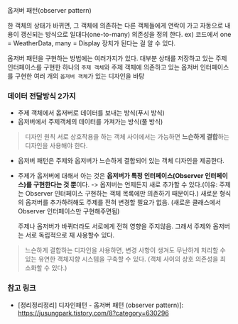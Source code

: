 옵저버 패턴(observer pattern)

한 객체의 상태가 바뀌면, 그 객체에 의존하는 다른 객체들에게 연락이 가고
자동으로 내용이 갱신되는 방식으로 일대다(one-to-many) 의존성을 정의 한다.
ex) 코드에서   one = WeatherData, many = Display 장치가 된다는 걸 알 수 있다.


옵저버 패턴을 구현하는 방법에는 여러가지가 있다.
대부분 상태를 저장하고 있는 주제 인터페이스를 구현한 하나의 `주제 객체`와
주제 객체에 의존하고 있는 옵저버 인터페이스를 구현한 여러 개의 `옵저버 객체`가 있는 디자인을 바탕

### 데이터 전달방식 2가지
- 주제 객체에서 옵저버로 데이터를 보내는 방식(푸시 방식)
- 옵저버에서 주제객체의 데이터를 가져가는 방식(풀 방식)

> 디자인 원칙
> 서로 상호작용을 하는 객체 사이에서는 가능하면 **느슨하게 결합**하는 디자인을 사용해야 한다.


- 옵저버 패턴은 주제와 옵저버가 느슨하게 결합되어 있는 객체 디자인을 제공한다.

- 주제가 옵저버에 대해서 아는 것은 **옵저버가 특정 인터페이스(Observer 인터페이스)를 구현한다는 것 뿐**이다.
    ->  옵저버는 언제든지 새로 추가할 수 있다.(이유: 주제는 Observer 인터페이스 구현하는 객체 목록에만 의존하기 때문이다.)
   새로운 형식의 옵저버를 추가하려해도 주제를 전혀 변경할 필요가 없음. (새로운 클래스에서 Observer 인터페이스만 구현해주면됨)
   
   주제나 옵저버가 바뀌더라도 서로에게 전혀 영향을 주지않음. 그래서 주제와 옵저버는 서로 독립적으로 재 사용할수 있다.
   
 > 느슨하게 결합하는 디자인을 사용하면, 
 > 변경 사항이 생겨도 무난하게 처리할 수 있는 유연한 객체지향 시스템을 구축할 수 있다.
 > (객체 사이의 상호 의존성을 최소화할 수 있다.)                                                                                                                                                                                                                                                                                                   
   


### 참고 링크
-  [정리정리정리] 디자인패턴 - 옵저버 패턴 (observer pattern)]: https://jusungpark.tistory.com/8?category=630296